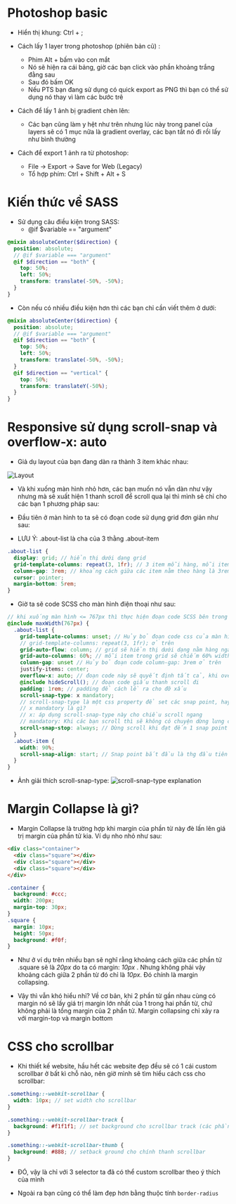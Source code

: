 # Photoshop basic

- Hiển thị khung: Ctrl + ;

- Cách lấy 1 layer trong photoshop (phiên bản cũ) :

  - Phim Alt + bấm vào con mắt
  - Nó sẽ hiện ra cái bảng, giờ các bạn click vào phần khoảng trắng đằng sau
  - Sau đó bấm OK
  - Nếu PTS bạn đang sử dụng có quick export as PNG thì bạn có thể sử dụng nó thay vì làm các bước trê

- Cách để lấy 1 ảnh bị gradient chèn lên:

  - Các bạn cũng làm y hệt như trên nhưng lúc này trong panel của layers sẽ có 1 mục nữa là gradient overlay, các bạn tắt nó đi rồi lấy như bình thường

- Cách để export 1 ảnh ra từ photoshop:
  - File -> Export -> Save for Web (Legacy)
  - Tổ hợp phím: Ctrl + Shift + Alt + S

# Kiến thức về SASS

- Sử dụng câu điều kiện trong SASS:
  - @if $variable == "argument"

```scss
@mixin absoluteCenter($direction) {
  position: absolute;
  // @if $variable === "argument"
  @if $direction == "both" {
    top: 50%;
    left: 50%;
    transform: translate(-50%, -50%);
  }
}
```

- Còn nếu có nhiều điều kiện hơn thì các bạn chỉ cần viết thêm ở dưới:

```scss
@mixin absoluteCenter($direction) {
  position: absolute;
  // @if $variable === "argument"
  @if $direction == "both" {
    top: 50%;
    left: 50%;
    transform: translate(-50%, -50%);
  }
  @if $direction == "vertical" {
    top: 50%;
    transform: translateY(-50%);
  }
}
```

# Responsive sử dụng scroll-snap và overflow-x: auto

- Giả dụ layout của bạn đang dàn ra thành 3 item khác nhau:

![Layout](https://discloud-storage.herokuapp.com/file/4f36bb84adefa36836b243a1ffa72118/flex.png)

- Và khi xuống màn hình nhỏ hơn, các bạn muốn nó vẫn dàn như vậy nhưng mà sẽ xuất hiện 1 thanh scroll để scroll qua lại thì mình sẽ chỉ cho các bạn 1 phương pháp sau:

- Đầu tiên ở màn hình to ta sẽ có đoạn code sử dụng grid đơn giản như sau:
  <br>

* LƯU Ý: .about-list là cha của 3 thằng .about-item

```scss
.about-list {
  display: grid; // hiển thị dưới dạng grid
  grid-template-columns: repeat(3, 1fr); // 3 item mỗi hàng, mỗi item chiếm 1fr
  column-gap: 3rem; // khoảng cách giữa các item nằm theo hàng là 3rem
  cursor: pointer;
  margin-bottom: 5rem;
}
```

- Giờ ta sẽ code SCSS cho màn hình điện thoại như sau:

```scss
// khi xuống màn hình <= 767px thì thực hiện đoạn code SCSS bên trong
@include maxWidth(767px) {
  .about-list {
    grid-template-columns: unset; // Hủy bỏ đoạn code css của màn hình > 767px, HAY nói cách khác là ta sẽ xóa đi đoạn code:
    // grid-template-columns: repeat(3, 1fr); ở trên
    grid-auto-flow: column; // grid sẽ hiển thị dưới dạng nằm hàng ngang
    grid-auto-columns: 60%; // mỗi item trong grid sẽ chiếm 60% width
    column-gap: unset // Hủy bỏ đoạn code column-gap: 3rem ở trên
    justify-items: center;
    overflow-x: auto; // đoạn code này sẽ quyết định tất cả, khi overflow ra khỏi thằng body sẽ hiển thị 1 thanh scroll
    @include hideScroll(); // đoạn code giấu thanh scroll đi
    padding: 1rem; // padding để cách lề ra cho đỡ xấu
    scroll-snap-type: x mandatory;
    // scroll-snap-type là một css property để set các snap point, hay nói cách khác là để điều khiển hoạt dộng scroll, giới hạn người dùng scroll chỉ đến một phần nào đó
    // x mandatory là gì?
    // x: áp dụng scroll-snap-type này cho chiều scroll ngang
    // mandatory: Khi các bạn scroll thì sẽ không có chuyện dừng lưng chừng ở giữa 2 bức ảnh, VÍ DỤ bạn lật sang trang mới của cuốn sách, không có chuyện bạn lật được 1 nửa rồi giữ nguyên được nó ở đó, tờ giấy sẽ nghiêng về 1 trong 2 bên, nghiêng về bên nào thì sẽ lật về phía đó (xem thêm ở ảnh bên dưới)
    scroll-snap-stop: always; // Dừng scroll khi đạt đến 1 snap point nào đó sau snap point trước đó
  }
  .about-item {
    width: 90%;
    scroll-snap-align: start; // Snap point bắt đầu là thg đầu tiên
  }
}
```

- Ảnh giải thích scroll-snap-type:
  ![scroll-snap-type explanation](https://discloud-storage.herokuapp.com/file/bfaad728fd28882da02502222a3bf2d0/bookturning.png)

# Margin Collapse là gì?

- Margin Collapse là trường hợp khi margin của phần từ này đè lấn lên giá trị margin của phần tử kia. Ví dụ nho nhỏ như sau:

```html
<div class="container">
  <div class="square"></div>
  <div class="square"></div>
  <div class="square"></div>
</div>
```

```css
.container {
  background: #ccc;
  width: 200px;
  margin-top: 30px;
}
.square {
  margin: 10px;
  height: 50px;
  background: #f0f;
}
```

- Như ở ví dụ trên nhiều bạn sẽ nghĩ rằng khoảng cách giữa các phần tử .square sẽ là _20px_ do ta có margin: _10px_ . Nhưng không phải vậy khoảng cách giữa 2 phần từ đó chỉ là _10px_. Đó chính là margin collapsing.

- Vậy thì vẫn khó hiểu nhỉ? Về cơ bản, khi 2 phần từ gần nhau cùng có margin nó sẽ lấy giá trị margin lớn nhất của 1 trong hai phẩn từ, chứ không phải là tổng margin của 2 phẩn tử. Margin collapsing chỉ xảy ra với margin-top và margin bottom

# CSS cho scrollbar

- Khi thiết kế website, hầu hết các website đẹp đều sẽ có 1 cái custom scrollbar ở bất kì chỗ nào, nên giờ mình sẽ tìm hiểu cách css cho scrollbar:

```scss
.something::-webkit-scrollbar {
  width: 10px; // set width cho scrollbar
}

.something::-webkit-scrollbar-track {
  background: #f1f1f1; // set background cho scrollbar track (các phần có màu ghi chưa được kéo tới)
}

.something::-webkit-scrollbar-thumb {
  background: #888; // setback ground cho chính thanh scrollbar
}
```

- ĐÓ, vậy là chỉ với 3 selector ta đã có thể custom scrollbar theo ý thích của mình

- Ngoài ra bạn cũng có thể làm đẹp hơn bằng thuộc tính `border-radius`
